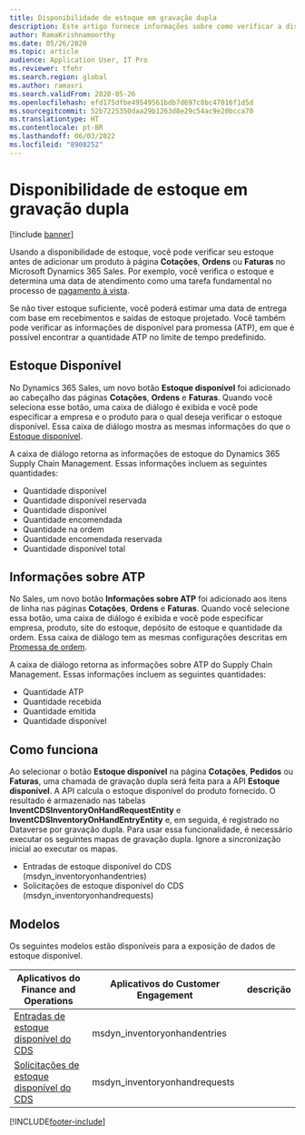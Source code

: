 ```yaml
---
title: Disponibilidade de estoque em gravação dupla
description: Este artigo fornece informações sobre como verificar a disponibilidade de estoque em gravação dupla.
author: RamaKrishnamoorthy
ms.date: 05/26/2020
ms.topic: article
audience: Application User, IT Pro
ms.reviewer: tfehr
ms.search.region: global
ms.author: ramasri
ms.search.validFrom: 2020-05-26
ms.openlocfilehash: efd175dfbe49549561bdb7d697c8bc47016f1d5d
ms.sourcegitcommit: 52b7225350daa29b1263d8e29c54ac9e20bcca70
ms.translationtype: HT
ms.contentlocale: pt-BR
ms.lasthandoff: 06/03/2022
ms.locfileid: "8908252"
---
```

# <a name="inventory-availability-in-dual-write"></a>Disponibilidade de estoque em gravação dupla

[!include [banner](../../includes/banner.md)]

Usando a disponibilidade de estoque, você pode verificar seu estoque antes de adicionar um produto à página **Cotações**, **Ordens** ou **Faturas** no Microsoft Dynamics 365 Sales. Por exemplo, você verifica o estoque e determina uma data de atendimento como uma tarefa fundamental no processo de [pagamento à vista](dual-write-prospect-to-cash.md).

Se não tiver estoque suficiente, você poderá estimar uma data de entrega com base em recebimentos e saídas de estoque projetado. Você também pode verificar as informações de disponível para promessa (ATP), em que é possível encontrar a quantidade ATP no limite de tempo predefinido.

## <a name="on-hand-inventory"></a>Estoque Disponível

No Dynamics 365 Sales, um novo botão **Estoque disponível** foi adicionado ao cabeçalho das páginas **Cotações**, **Ordens** e **Faturas**. Quando você seleciona esse botão, uma caixa de diálogo é exibida e você pode especificar a empresa e o produto para o qual deseja verificar o estoque disponível. Essa caixa de diálogo mostra as mesmas informações do que o [Estoque disponível](../../../../supply-chain/inventory/tasks/check-availability-stock.md).

A caixa de diálogo retorna as informações de estoque do Dynamics 365 Supply Chain Management. Essas informações incluem as seguintes quantidades:

- Quantidade disponível
- Quantidade disponível reservada
- Quantidade disponível
- Quantidade encomendada
- Quantidade na ordem
- Quantidade encomendada reservada
- Quantidade disponível total

## <a name="atp-information"></a>Informações sobre ATP

No Sales, um novo botão **Informações sobre ATP** foi adicionado aos itens de linha nas páginas **Cotações**, **Ordens** e **Faturas**. Quando você selecione essa botão, uma caixa de diálogo é exibida e você pode especificar empresa, produto, site do estoque, depósito de estoque e quantidade da ordem. Essa caixa de diálogo tem as mesmas configurações descritas em [Promessa de ordem](../../../../supply-chain/sales-marketing/delivery-dates-available-promise-calculations.md#atp-calculations).

A caixa de diálogo retorna as informações sobre ATP do Supply Chain Management. Essas informações incluem as seguintes quantidades:

- Quantidade ATP
- Quantidade recebida
- Quantidade emitida
- Quantidade disponível

## <a name="how-it-works"></a>Como funciona

Ao selecionar o botão **Estoque disponível** na página **Cotações**, **Pedidos** ou **Faturas**, uma chamada de gravação dupla será feita para a API **Estoque disponível**. A API calcula o estoque disponível do produto fornecido. O resultado é armazenado nas tabelas **InventCDSInventoryOnHandRequestEntity** e **InventCDSInventoryOnHandEntryEntity** e, em seguida, é registrado no Dataverse por gravação dupla. Para usar essa funcionalidade, é necessário executar os seguintes mapas de gravação dupla. Ignore a sincronização inicial ao executar os mapas.

- Entradas de estoque disponível do CDS (msdyn_inventoryonhandentries)
- Solicitações de estoque disponível do CDS (msdyn_inventoryonhandrequests)

## <a name="templates"></a>Modelos

Os seguintes modelos estão disponíveis para a exposição de dados de estoque disponível.

Aplicativos do Finance and Operations | Aplicativos do Customer Engagement     | descrição
---|---|---
[Entradas de estoque disponível do CDS](mapping-reference.md#145) | msdyn_inventoryonhandentries |
[Solicitações de estoque disponível do CDS](mapping-reference.md#147) | msdyn_inventoryonhandrequests |

[!INCLUDE[footer-include](../../../../includes/footer-banner.md)]
